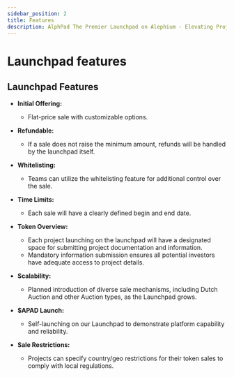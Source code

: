 ```yaml
---
sidebar_position: 2
title: Features
description: AlphPad The Premier Launchpad on Alephium - Elevating Projects to New Heights!
---
```


# Launchpad features

## Launchpad Features

- **Initial Offering:**
  - Flat-price sale with customizable options.

- **Refundable:**
  - If a sale does not raise the minimum amount, refunds will be handled by the launchpad itself.

- **Whitelisting:**
  - Teams can utilize the whitelisting feature for additional control over the sale.

- **Time Limits:**
  - Each sale will have a clearly defined begin and end date.

- **Token Overview:**
  - Each project launching on the launchpad will have a designated space for submitting project documentation and information.
  - Mandatory information submission ensures all potential investors have adequate access to project details.

- **Scalability:**
  - Planned introduction of diverse sale mechanisms, including Dutch Auction and other Auction types, as the Launchpad grows.

- **$APAD Launch:**
  - Self-launching on our Launchpad to demonstrate platform capability and reliability.

- **Sale Restrictions:**
  - Projects can specify country/geo restrictions for their token sales to comply with local regulations.

